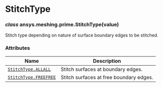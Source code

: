 <!-- vale off -->

# StitchType

<a id="ansys.meshing.prime.StitchType"></a>

### *class* ansys.meshing.prime.StitchType(value)

Stitch type depending on nature of surface boundary edges to be stitched.

<!-- !! processed by numpydoc !! -->

### Attributes

| Name | Description |
|-------------------------------------------------------------------------------------------------------------|-----------------------------------------|
| [`StitchType.ALLALL`](ansys.meshing.prime.StitchType.ALLALL.md#ansys.meshing.prime.StitchType.ALLALL)       | Stitch surfaces at boundary edges.      |
| [`StitchType.FREEFREE`](ansys.meshing.prime.StitchType.FREEFREE.md#ansys.meshing.prime.StitchType.FREEFREE) | Stitch surfaces at free boundary edges. |
<!-- vale on -->
